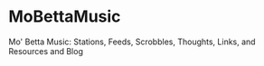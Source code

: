 MoBettaMusic
============

Mo' Betta Music:  Stations, Feeds, Scrobbles, Thoughts, Links, and Resources  and Blog
